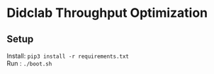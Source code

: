 # Didclab Throughput Optimization

## Setup
Install: ``pip3 install -r requirements.txt``  
Run : ``./boot.sh``